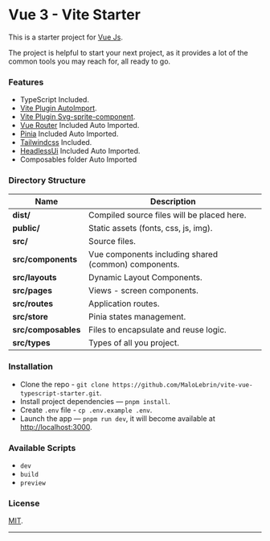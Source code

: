 # Vue 3 - Vite Starter

This is a starter project for [Vue Js](https://vuejs.org/).

The project is helpful to start your next project, as it provides a lot of the common tools you may reach for, all ready to go.

### Features

- TypeScript Included.
- [Vite Plugin AutoImport](https://github.com/antfu/unplugin-auto-import).
- [Vite Plugin Svg-sprite-component](https://github.com/cereschen/vite-plugin-svg-sprite-component.git).
- [Vue Router](https://router.vuejs.org/) Included Auto Imported.
- [Pinia](https://pinia.vuejs.org/) Included Auto Imported.
- [Tailwindcss](https://tailwindcss.com/) Included.
- [HeadlessUi](https://headlessui.dev/) Included Auto Imported.
- Composables folder Auto Imported

### Directory Structure

| Name                              | Description |
| --------------------------------- | ----------- |
| **dist/**                        | Compiled source files will be placed here. |
| **public/**                       | Static assets (fonts, css, js, img). |
| **src/**                          | Source files. |
| **src/components**                | Vue components including shared (common) components. |
| **src/layouts**                   | Dynamic Layout Components. |
| **src/pages**                     | Views - screen components. |
| **src/routes**                    | Application routes. |
| **src/store**                     | Pinia states management. |
| **src/composables**               | Files to encapsulate and reuse logic.|
| **src/types**                     | Types of all you project.|

### Installation

- Clone the repo - `git clone https://github.com/MaloLebrin/vite-vue-typescript-starter.git`.
- Install project dependencies — `pnpm install`.
- Create `.env` file - `cp .env.example .env`.
- Launch the app — `pnpm run dev`, it will become available at [http://localhost:3000](http://localhost:3000/).

### Available Scripts

- `dev`
- `build`
- `preview`

### License

[MIT](LICENSE).

---
